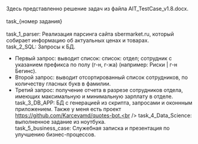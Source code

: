 Здесь представленно решение задач из файла AIT_TestCase_v1.8.docx. <br /><br />
task_{номер задания} <br /><br />
task_1_parser: Реализация парсинга сайта sbermarket.ru, который собирает информацию об актуальных ценах и товарах. <br />
task_2_SQL: Запросы к БД.  <br />
- Первый запрос: выводит список: список: отдел; сотрудник с указанием префикса по полу (г-н, г-жа) (например: Риски | г-н Бегинс). <br />
- Второй запрос: выводит отсортированный список сотрудников, по количеству гласных букв в фамилии. <br />
- Третий запрос: получение отчета в разрезе сотрудников отдела, имеющих максимальную и минимальную зарплату в отделе. <br />
task_3_DB_APP: БД с генерацией из скрипта, запросами и оконнным приложением. Также у меня есть проект https://github.com/Karcevamd/quotes-bot.<br />
task_4_Data_Science: выполненное задание из ноутбука.<br />
task_5_business_case: Служебная записка и презентация по улучшению бизнес-процессов.<br />
